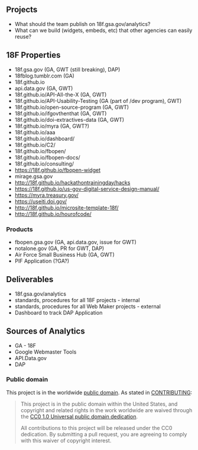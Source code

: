
## Projects
* What should the team publish on 18f.gsa.gov/analytics?
* What can we build (widgets, embeds, etc) that other agencies can easily reuse?


## 18F Properties
* 18f.gsa.gov (GA, GWT (still breaking), DAP)
* 18fblog.tumblr.com (GA)
* 18f.github.io
* api.data.gov (GA, GWT)
* 18f.github.io/API-All-the-X (GA, GWT)
* 18f.github.io/API-Usability-Testing (GA (part of /dev program), GWT)
* 18f.github.io/open-source-program (GA, GWT)
* 18f.github.io/ifgovthenthat (GA, GWT)
* 18f.github.io/doi-extractives-data (GA, GWT)
* 18f.github.io/myra (GA, GWT?)
* 18f.github.io/aaa
* 18f.github.io/dashboard/
* 18f.github.io/C2/
* 18f.github.io/fbopen/
* 18f.github.io/fbopen-docs/
* 18f.github.io/consulting/
* https://18f.github.io/fbopen-widget
* mirage.gsa.gov
* http://18f.github.io/hackathontrainingday/hacks
* https://18f.github.io/us-gov-digital-service-design-manual/
* https://myra.treasury.gov/
* https://useiti.doi.gov/
* http://18f.github.io/microsite-template-18f/
* http://18f.github.io/hourofcode/


### Products
* fbopen.gsa.gov (GA, api.data.gov, issue for GWT)
* notalone.gov (GA, PR for GWT, DAP)
* Air Force Small Business Hub (GA, GWT)
* PIF Application (?GA?)


## Deliverables
* 18f.gsa.gov/analytics
* standards, procedures for all 18F projects - internal
* standards, procedures for all Web Maker projects - external
* Dashboard to track DAP Application

## Sources of Analytics
* GA - 18F
* Google Webmaster Tools
* API.Data.gov
* DAP

### Public domain

This project is in the worldwide [public domain](LICENSE.md). As stated in [CONTRIBUTING](CONTRIBUTING.md):

> This project is in the public domain within the United States, and copyright and related rights in the work worldwide are waived through the [CC0 1.0 Universal public domain dedication](https://creativecommons.org/publicdomain/zero/1.0/).
>
> All contributions to this project will be released under the CC0 dedication. By submitting a pull request, you are agreeing to comply with this waiver of copyright interest.
